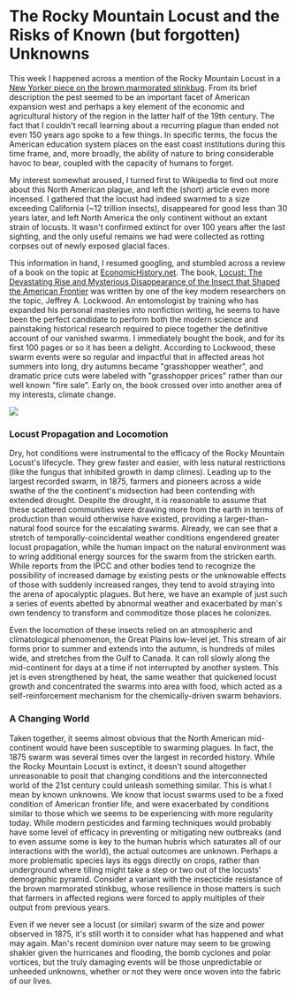 # The Rocky Mountain Locust and the Risks of Known (but forgotten) Unknowns

This week I happened across a mention of the Rocky Mountain Locust in a [New Yorker piece on the brown marmorated stinkbug](https://www.newyorker.com/magazine/2018/03/12/when-twenty-six-thousand-stinkbugs-invade-your-home). From its brief description the pest seemed to be an important facet of American expansion west and perhaps a key element of the economic and agricultural history of the region in the latter half of the 19th century. The fact that I couldn't recall learning about a recurring plague than ended not even 150 years ago spoke to a few things. In specific terms, the focus the American education system places on the east coast institutions during this time frame, and, more broadly, the ability of nature to bring considerable havoc to bear, coupled with the capacity of humans to forget.

My interest somewhat aroused, I turned first to Wikipedia to find out more about this North American plague, and left the (short) article even more incensed. I gathered that the locust had indeed swarmed to a size exceeding California (~12 trillion insects), disappeared for good less than 30 years later, and left North America the only continent without an extant strain of locusts. It wasn't confirmed extinct for over 100 years after the last sighting, and the only useful remains we had were collected as rotting corpses out of newly exposed glacial faces. 

This information in hand, I resumed googling, and stumbled across a review of a book on the topic at [EconomicHistory.net](http://eh.net/book_reviews/locust-the-devastating-rise-and-mysterious-disappearance-of-the-insect-that-shaped-the-american-frontier/). The book, [Locust: The Devastating Rise and Mysterious Disappearance of the Insect that Shaped the American Frontier](http://amzn.to/2FnFcQv) was written by one of the key modern researchers on the topic, Jeffrey A. Lockwood. An entomologist by training who has expanded his personal masteries into nonfiction writing, he seems to have been the perfect candidate to perform both the modern science and painstaking historical research required to piece together the definitive account of our vanished swarms. I immediately bought the book, and for its first 100 pages or so it has been a delight. According to Lockwood, these swarm events were so regular and impactful that in affected areas hot summers into long, dry autumns became "grasshopper weather", and dramatic price cuts were labeled with "grasshopper prices" rather than our well known "fire sale". Early on, the book crossed over into another area of my interests, climate change.

![](https://upload.wikimedia.org/wikipedia/commons/f/f7/Minnesota_locusts.jpg)

### Locust Propagation and Locomotion

Dry, hot conditions were instrumental to the efficacy of the Rocky Mountain Locust's lifecycle. They grew faster and easier, with less natural restrictions (like the fungus that inhibited growth in damp climes). Leading up to the largest recorded swarm, in 1875, farmers and pioneers across a wide swathe of the the continent's midsection had been contending with extended drought. Despite the drought, it is reasonable to assume that these scattered communities were drawing more from the earth in terms of production than would otherwise have existed, providing a larger-than-natural food source for the escalating swarms. Already, we can see that a stretch of temporally-coincidental weather conditions engendered greater locust propagation, while the human impact on the natural environment was to wring additional energy sources for the swarm from the stricken earth. While reports from the IPCC and other bodies tend to recognize the possibility of increased damage by existing pests or the unknowable effects of those with suddenly increased ranges, they tend to avoid straying into the arena of apocalyptic plagues. But here, we have an example of just such a series of events abetted by abnormal weather and exacerbated by man's own tendency to transform and commoditize those places he colonizes.

Even the locomotion of these insects relied on an atmospheric and climatological phenomenon, the Great Plains low-level jet. This stream of air forms prior to summer and extends into the autumn, is hundreds of miles wide, and stretches from the Gulf to Canada. It can roll slowly along the mid-continent for days at a time if not interrupted by another system.  This jet is even strengthened by heat, the same weather that quickened locust growth and concentrated the swarms into area with food, which acted as a self-reinforcement mechanism for the chemically-driven swarm behaviors.

### A Changing World

Taken together, it seems almost obvious that the North American mid-continent would have been susceptible to swarming plagues. In fact, the 1875 swarm was several times over the largest in recorded history. While the Rocky Mountain Locust is extinct, it doesn't sound altogether unreasonable to posit that changing conditions and the interconnected world of the 21st century could unleash something similar. This is what I mean by known unknowns. We know that locust swarms used to be a fixed condition of American frontier life, and were exacerbated by conditions similar to those which we seems to be experiencing with more regularity today. While modern pesticides and farming techniques would probably have some level of efficacy in preventing or mitigating new outbreaks (and to even assume some is key to the human hubris which saturates all of our interactions with the world), the actual outcomes are unknown. Perhaps a more problematic species lays its eggs directly on crops, rather than underground where tilling might take a step or two out of the locusts' demographic pyramid. Consider a variant with the insecticide resistance of the brown marmorated stinkbug, whose resilience in those matters is such that farmers in affected regions were forced to apply multiples of their output from previous years. 

Even if we never see a locust (or similar) swarm of the size and power observed in 1875, it's still worth it to consider what has happened and what may again. Man's recent dominion over nature may seem to be growing shakier given the hurricanes and flooding, the bomb cyclones and polar vortices, but the truly damaging events will be those unpredictable or unheeded unknowns, whether or not they were once woven into the fabric of our lives.

